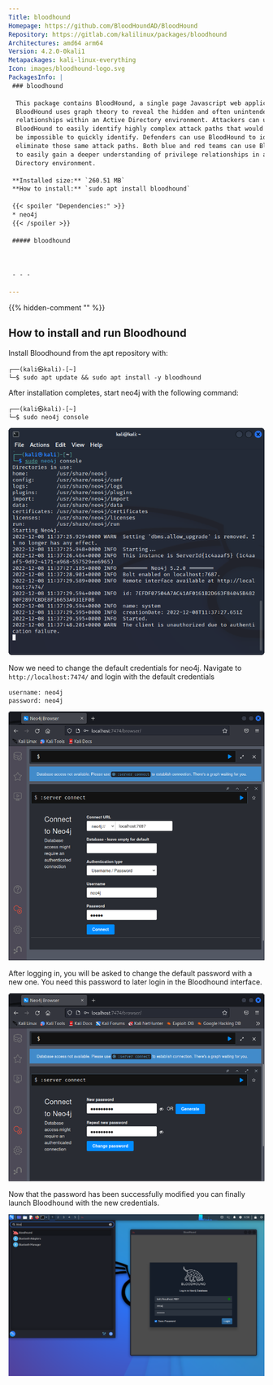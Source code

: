 ```yaml
---
Title: bloodhound
Homepage: https://github.com/BloodHoundAD/BloodHound
Repository: https://gitlab.com/kalilinux/packages/bloodhound
Architectures: amd64 arm64
Version: 4.2.0-0kali1
Metapackages: kali-linux-everything 
Icon: images/bloodhound-logo.svg
PackagesInfo: |
 ### bloodhound
 
  This package contains BloodHound, a single page Javascript web application.
  BloodHound uses graph theory to reveal the hidden and often unintended
  relationships within an Active Directory environment. Attackers can use
  BloodHound to easily identify highly complex attack paths that would otherwise
  be impossible to quickly identify. Defenders can use BloodHound to identify and
  eliminate those same attack paths. Both blue and red teams can use BloodHound
  to easily gain a deeper understanding of privilege relationships in an Active
  Directory environment.
 
 **Installed size:** `260.51 MB`  
 **How to install:** `sudo apt install bloodhound`  
 
 {{< spoiler "Dependencies:" >}}
 * neo4j
 {{< /spoiler >}}
 
 ##### bloodhound
 
 
 
 - - -
 
---
```

{{% hidden-comment "<!--Do not edit anything above this line-->" %}}

## How to install and run Bloodhound

Install Bloodhound from the apt repository with:

```console
┌──(kali㉿kali)-[~]
└─$ sudo apt update && sudo apt install -y bloodhound
```

After installation completes, start neo4j with the following command:

```console
┌──(kali㉿kali)-[~]
└─$ sudo neo4j console
```

![](images/start-neo4j.png)

Now we need to change the default credentials for neo4j. Navigate to `http://localhost:7474/` and login with the default credentials

```plain
username: neo4j
password: neo4j
```

![](images/login-neo4j.png)

After logging in, you will be asked to change the default password with a new one. You need this password to later login in the Bloodhound interface.

![](images/neo4j-change-password.png)

Now that the password has been successfully modified you can finally launch Bloodhound with the new credentials.

![](images/bloodhound-login.png)
